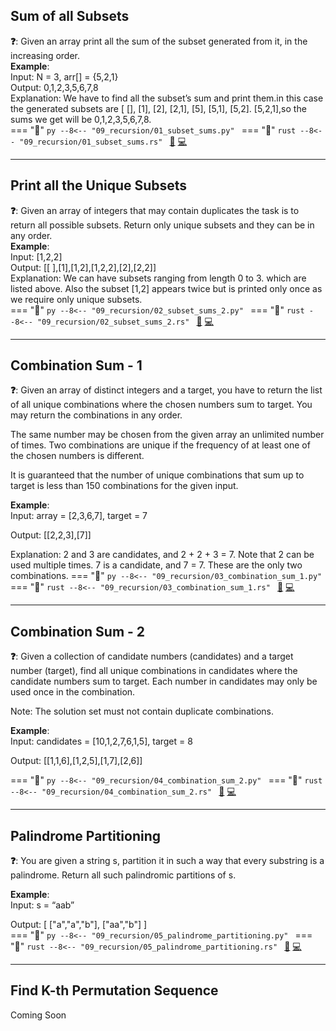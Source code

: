 ## Sum of all Subsets

**❓**: Given an array print all the sum of the subset generated from it, in the increasing order.  
**Example**:  
Input:  N = 3, arr[] = {5,2,1}  
Output: 0,1,2,3,5,6,7,8  
Explanation: We have to find all the subset’s sum and print them.in this case the generated subsets are [ [], [1], [2], [2,1], [5], [5,1], [5,2]. [5,2,1],so the sums we get will be  0,1,2,3,5,6,7,8.  
=== "🐍"
    ```py
    --8<-- "09_recursion/01_subset_sums.py"
    ```
=== "🦀"
    ```rust
    --8<-- "09_recursion/01_subset_sums.rs"
    ```
[📘](https://takeuforward.org/data-structure/subset-sum-sum-of-all-subsets/) [💻](https://www.geeksforgeeks.org/problems/subset-sums2234/1)<br>

---

## Print all the Unique Subsets

**❓**: Given an array of integers that may contain duplicates the task is to return all possible subsets. Return only unique subsets and they can be in any order.   
**Example**:  
Input: [1,2,2]  
Output: [[ ],[1],[1,2],[1,2,2],[2],[2,2]]  
Explanation: We can have subsets ranging from  length 0 to 3. which are listed above. Also the subset [1,2] appears twice but is printed only once as we require only unique subsets.   
=== "🐍"
    ```py
    --8<-- "09_recursion/02_subset_sums_2.py"
    ```
=== "🦀"
    ```rust
    --8<-- "09_recursion/02_subset_sums_2.rs"
    ```
[📘](https://takeuforward.org/data-structure/subset-ii-print-all-the-unique-subsets/) [💻](https://leetcode.com/problems/subsets-ii/)<br>

---

## Combination Sum - 1

**❓**: Given an array of distinct integers and a target, you have to return the list of all unique combinations where the chosen numbers sum to target. You may return the combinations in any order.  

The same number may be chosen from the given array an unlimited number of times. Two combinations are unique if the frequency of at least one of the chosen numbers is different.

It is guaranteed that the number of unique combinations that sum up to target is less than 150 combinations for the given input.

**Example**:  
Input: array = [2,3,6,7], target = 7

Output: [[2,2,3],[7]]

Explanation: 2 and 3 are candidates, and 2 + 2 + 3 = 7. Note that 2 can be used multiple times.
             7 is a candidate, and 7 = 7.
             These are the only two combinations. 
=== "🐍"
    ```py
    --8<-- "09_recursion/03_combination_sum_1.py"
    ```
=== "🦀"
    ```rust
    --8<-- "09_recursion/03_combination_sum_1.rs"
    ```
[📘](https://takeuforward.org/data-structure/combination-sum-1/) [💻](https://leetcode.com/problems/combination-sum/)<br>

---

## Combination Sum - 2

**❓**: Given a collection of candidate numbers (candidates) and a target number (target), find all unique combinations in candidates where the candidate numbers sum to target. Each number in candidates may only be used once in the combination.

Note: The solution set must not contain duplicate combinations.

**Example**:  
Input: candidates = [10,1,2,7,6,1,5], target = 8

Output: 
[[1,1,6],[1,2,5],[1,7],[2,6]]

=== "🐍"
    ```py
    --8<-- "09_recursion/04_combination_sum_2.py"
    ```
=== "🦀"
    ```rust
    --8<-- "09_recursion/04_combination_sum_2.rs"
    ```
[📘](https://takeuforward.org/data-structure/combination-sum-ii-find-all-unique-combinations/) [💻](https://leetcode.com/problems/combination-sum-ii/)<br>

---

## Palindrome Partitioning

**❓**: You are given a string s, partition it in such a way that every substring is a palindrome. Return all such palindromic partitions of s.

**Example**:  
Input: s = “aab”

Output: [ ["a","a","b"], ["aa","b"] ]	
=== "🐍"
    ```py
    --8<-- "09_recursion/05_palindrome_partitioning.py"
    ```
=== "🦀"
    ```rust
    --8<-- "09_recursion/05_palindrome_partitioning.rs"
    ```
[📘](https://takeuforward.org/data-structure/palindrome-partitioning/) [💻](https://leetcode.com/problems/palindrome-partitioning/)<br>

---

## Find K-th Permutation Sequence

Coming Soon